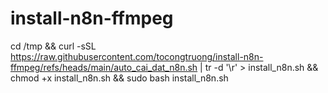 # install-n8n-ffmpeg

cd /tmp && curl -sSL https://raw.githubusercontent.com/tocongtruong/install-n8n-ffmpeg/refs/heads/main/auto_cai_dat_n8n.sh | tr -d '\r' > install_n8n.sh && chmod +x install_n8n.sh && sudo bash install_n8n.sh
